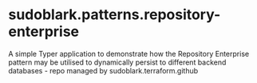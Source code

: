 # sudoblark.patterns.repository-enterprise
A simple Typer application to demonstrate how the Repository Enterprise pattern may be utilised to dynamically persist to different backend databases - repo managed by sudoblark.terraform.github

